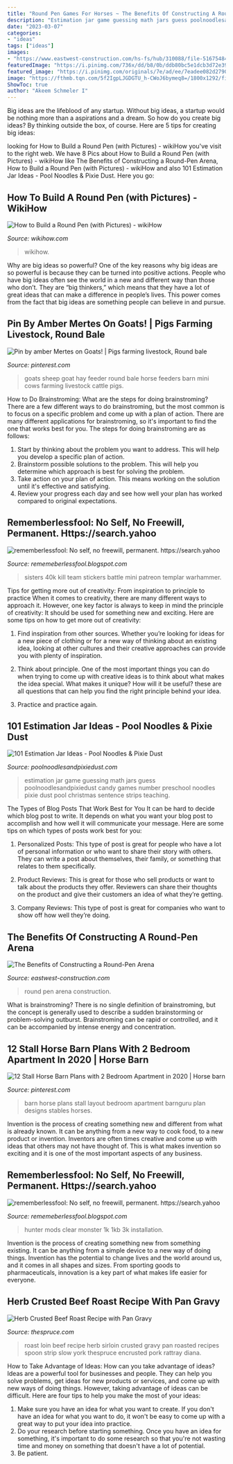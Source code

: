 ```yaml
---
title: "Round Pen Games For Horses ~ The Benefits Of Constructing A Round-pen Arena"
description: "Estimation jar game guessing math jars guess poolnoodlesandpixiedust candy games number preschool noodles pixie dust pool christmas sentence strips teaching"
date: "2023-03-07"
categories:
- "ideas"
tags: ["ideas"]
images:
- "https://www.eastwest-construction.com/hs-fs/hub/310088/file-516754841-jpg/round.jpg?t=1526040036504"
featuredImage: "https://i.pinimg.com/736x/dd/b8/0b/ddb80bc5e1dcb3d72e39119e04d25968.jpg"
featured_image: "https://i.pinimg.com/originals/7e/ad/ee/7eadee082d27908969df2365bda8a433.jpg"
image: "https://fthmb.tqn.com/5f2IgpLJGDGTU_h-CWoJ6bymeq8=/1800x1292/filters:fill(auto,1)/top-loin-roast-18-57bbba105f9b58cdfdb1bad9.jpg"
ShowToc: true
author: "Akeem Schmeler I"
---
```



Big ideas are the lifeblood of any startup. Without big ideas, a startup would be nothing more than a aspirations and a dream. So how do you create big ideas? By thinking outside the box, of course. Here are 5 tips for creating big ideas: 

	

		
looking for How to Build a Round Pen (with Pictures) - wikiHow you've visit to the right web. We have 8 Pics about How to Build a Round Pen (with Pictures) - wikiHow like The Benefits of Constructing a Round-Pen Arena, How to Build a Round Pen (with Pictures) - wikiHow and also 101 Estimation Jar Ideas - Pool Noodles &amp; Pixie Dust. Here you go:
		
    
## How To Build A Round Pen (with Pictures) - WikiHow

<img loading=lazy src="http://www.wikihow.com/images/4/4c/Build-a-Round-Pen-Step-18.jpg" onerror="this.onerror=null;this.src='https://tse3.mm.bing.net/th?id=OIP.d-lI1QoifSRXz0KkfIyxAgHaFj&amp;pid=15.1';" alt="How to Build a Round Pen (with Pictures) - wikiHow">

_Source: wikihow.com_

>wikihow. 

	

Why are big ideas so powerful?
One of the key reasons why big ideas are so powerful is because they can be turned into positive actions. People who have big ideas often see the world in a new and different way than those who don’t. They are “big thinkers,” which means that they have a lot of great ideas that can make a difference in people’s lives. This power comes from the fact that big ideas are something people can believe in and pursue.

    
## Pin By Amber Mertes On Goats! | Pigs Farming Livestock, Round Bale

<img loading=lazy src="https://i.pinimg.com/736x/dd/b8/0b/ddb80bc5e1dcb3d72e39119e04d25968.jpg" onerror="this.onerror=null;this.src='https://tse2.mm.bing.net/th?id=OIP.etCmlmV2xIvA9LpjWI3j8QHaFj&amp;pid=15.1';" alt="Pin by amber Mertes on Goats! | Pigs farming livestock, Round bale">

_Source: pinterest.com_

>goats sheep goat hay feeder round bale horse feeders barn mini cows farming livestock cattle pigs. 

	

How to Do Brainstroming: What are the steps for doing brainstroming?
There are a few different ways to do brainstroming, but the most common is to focus on a specific problem and come up with a plan of action. There are many different applications for brainstroming, so it's important to find the one that works best for you. The steps for doing brainstroming are as follows: 
1. Start by thinking about the problem you want to address. This will help you develop a specific plan of action.
2. Brainstorm possible solutions to the problem. This will help you determine which approach is best for solving the problem.
3. Take action on your plan of action. This means working on the solution until it's effective and satisfying. 
4. Review your progress each day and see how well your plan has worked compared to original expectations.

    
## Rememberlessfool: No Self, No Freewill, Permanent. Https://search.yahoo

<img loading=lazy src="https://cascade.madmimi.com/bulk_images/7943548/Primaris-smooth-patreon20191104-31990-1vzzqm7.jpg?1572872561" onerror="this.onerror=null;this.src='https://tse1.mm.bing.net/th?id=OIP.fCzK9PU-u-yW2Skl03npbAHaEp&amp;pid=15.1';" alt="rememberlessfool: No self, no freewill, permanent. https://search.yahoo">

_Source: rememeberlessfool.blogspot.com_

>sisters 40k kill team stickers battle mini patreon templar warhammer. 

	

Tips for getting more out of creativity: From inspiration to principle to practice
When it comes to creativity, there are many different ways to approach it. However, one key factor is always to keep in mind the principle of creativity: It should be used for something new and exciting. Here are some tips on how to get more out of creativity:
1. Find inspiration from other sources. Whether you’re looking for ideas for a new piece of clothing or for a new way of thinking about an existing idea, looking at other cultures and their creative approaches can provide you with plenty of inspiration.

2. Think about principle. One of the most important things you can do when trying to come up with creative ideas is to think about what makes the idea special. What makes it unique? How will it be useful? these are all questions that can help you find the right principle behind your idea.

3. Practice and practice again.

    
## 101 Estimation Jar Ideas - Pool Noodles &amp; Pixie Dust

<img loading=lazy src="https://www.poolnoodlesandpixiedust.com/wp-content/uploads/2017/07/Estimation-Jars.png" onerror="this.onerror=null;this.src='https://tse3.mm.bing.net/th?id=OIP.CKORlsMEw0A70tQ88kyWUAHaLG&amp;pid=15.1';" alt="101 Estimation Jar Ideas - Pool Noodles &amp; Pixie Dust">

_Source: poolnoodlesandpixiedust.com_

>estimation jar game guessing math jars guess poolnoodlesandpixiedust candy games number preschool noodles pixie dust pool christmas sentence strips teaching. 

	

The Types of Blog Posts That Work Best for You
It can be hard to decide which blog post to write.  It depends on what you want your blog post to accomplish and how well it will communicate your message. Here are some tips on which types of posts work best for you:
1. Personalized Posts: This type of post is great for people who have a lot of personal information or who want to share their story with others. They can write a post about themselves, their family, or something that relates to them specifically.

2. Product Reviews: This is great for those who sell products or want to talk about the products they offer. Reviewers can share their thoughts on the product and give their customers an idea of what they’re getting.

3. Company Reviews: This type of post is great for companies who want to show off how well they’re doing.

    
## The Benefits Of Constructing A Round-Pen Arena

<img loading=lazy src="https://www.eastwest-construction.com/hs-fs/hub/310088/file-516754841-jpg/round.jpg?t=1526040036504" onerror="this.onerror=null;this.src='https://tse3.mm.bing.net/th?id=OIP.4tDmoGst-Bipk_-H1SX77AHaFi&amp;pid=15.1';" alt="The Benefits of Constructing a Round-Pen Arena">

_Source: eastwest-construction.com_

>round pen arena construction. 

	

What is brainstroming?
There is no single definition of brainstroming, but the concept is generally used to describe a sudden brainstorming or problem-solving outburst. Brainstroming can be rapid or controlled, and it can be accompanied by intense energy and concentration.

    
## 12 Stall Horse Barn Plans With 2 Bedroom Apartment In 2020 | Horse Barn

<img loading=lazy src="https://i.pinimg.com/originals/7e/ad/ee/7eadee082d27908969df2365bda8a433.jpg" onerror="this.onerror=null;this.src='https://tse1.mm.bing.net/th?id=OIP.E3IkeQ0okpLR2zY5bkQB8AHaEi&amp;pid=15.1';" alt="12 Stall Horse Barn Plans with 2 Bedroom Apartment in 2020 | Horse barn">

_Source: pinterest.com_

>barn horse plans stall layout bedroom apartment barnguru plan designs stables horses. 

	

Invention is the process of creating something new and different from what is already known. It can be anything from a new way to cook food, to a new product or invention. Inventors are often times creative and come up with ideas that others may not have thought of. This is what makes invention so exciting and it is one of the most important aspects of any business.

    
## Rememberlessfool: No Self, No Freewill, Permanent. Https://search.yahoo

<img loading=lazy src="https://staticdelivery.nexusmods.com/mods/2531/images/thumbnails/7/7-1534283510-59228625.png" onerror="this.onerror=null;this.src='https://tse2.mm.bing.net/th?id=OIP._Hdfl_BI1OHjMjYUu7MOjwAAAA&amp;pid=15.1';" alt="rememberlessfool: No self, no freewill, permanent. https://search.yahoo">

_Source: rememeberlessfool.blogspot.com_

>hunter mods clear monster 1k 1kb 3k installation. 

	

Invention is the process of creating something new from something existing. It can be anything from a simple device to a new way of doing things. Invention has the potential to change lives and the world around us, and it comes in all shapes and sizes. From sporting goods to pharmaceuticals, innovation is a key part of what makes life easier for everyone.

    
## Herb Crusted Beef Roast Recipe With Pan Gravy

<img loading=lazy src="https://fthmb.tqn.com/5f2IgpLJGDGTU_h-CWoJ6bymeq8=/1800x1292/filters:fill(auto,1)/top-loin-roast-18-57bbba105f9b58cdfdb1bad9.jpg" onerror="this.onerror=null;this.src='https://tse1.mm.bing.net/th?id=OIP.UmpdAiaIkqtb-rYnY-EcoQHaFU&amp;pid=15.1';" alt="Herb Crusted Beef Roast Recipe with Pan Gravy">

_Source: thespruce.com_

>roast loin beef recipe herb sirloin crusted gravy pan roasted recipes spoon strip slow york thespruce encrusted pork rattray diana. 

	

How to Take Advantage of Ideas: How can you take advantage of ideas?
Ideas are a powerful tool for businesses and people. They can help you solve problems, get ideas for new products or services, and come up with new ways of doing things. However, taking advantage of ideas can be difficult. Here are four tips to help you make the most of your ideas: 
1. Make sure you have an idea for what you want to create. If you don't have an idea for what you want to do, it won't be easy to come up with a great way to put your idea into practice. 
2. Do your research before starting something. Once you have an idea for something, it's important to do some research so that you're not wasting time and money on something that doesn't have a lot of potential. 
3. Be patient.

